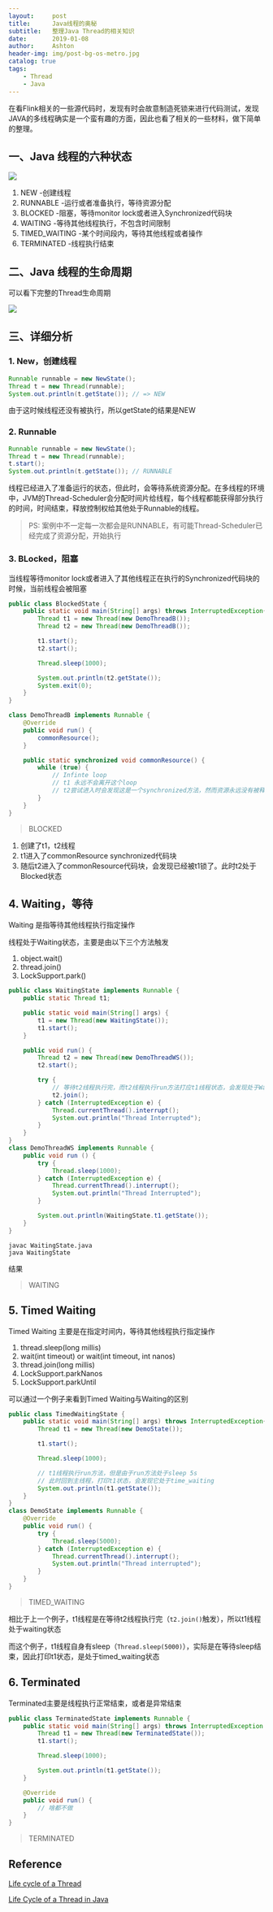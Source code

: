 ```yaml
---
layout:     post
title:      Java线程的奥秘
subtitle:   整理Java Thread的相关知识
date:       2019-01-08
author:     Ashton
header-img: img/post-bg-os-metro.jpg
catalog: true
tags:
    - Thread
    - Java
---
```


在看Flink相关的一些源代码时，发现有时会故意制造死锁来进行代码测试，发现JAVA的多线程确实是一个蛮有趣的方面，因此也看了相关的一些材料，做下简单的整理。

## 一、Java 线程的六种状态

![](https://ashtongao.github.io/img/2019-01-08-Java线程的奥秘/2019-01-08-Java线程的奥秘-20190109085741.png)

1. NEW -创建线程
2. RUNNABLE -运行或者准备执行，等待资源分配
3. BLOCKED -阻塞，等待monitor lock或者进入Synchronized代码块
4. WAITING -等待其他线程执行，不包含时间限制
5. TIMED_WAITING -某个时间段内，等待其他线程或者操作
6. TERMINATED -线程执行结束

## 二、Java 线程的生命周期

可以看下完整的Thread生命周期

![](https://ashtongao.github.io/img/2019-01-08-Java线程的奥秘/2019-01-08-Java线程的奥秘-20190109085759.png)


## 三、详细分析

### 1. New，创建线程

```java
Runnable runnable = new NewState();
Thread t = new Thread(runnable);
System.out.println(t.getState()); // => NEW
```

由于这时候线程还没有被执行，所以getState的结果是NEW

### 2. Runnable

```java
Runnable runnable = new NewState();
Thread t = new Thread(runnable);
t.start();
System.out.println(t.getState()); // RUNNABLE
```

线程已经进入了准备运行的状态，但此时，会等待系统资源分配。在多线程的环境中，JVM的Thread-Scheduler会分配时间片给线程，每个线程都能获得部分执行的时间，时间结束，释放控制权给其他处于Runnable的线程。

> PS: 案例中不一定每一次都会是RUNNABLE，有可能Thread-Scheduler已经完成了资源分配，开始执行

### 3. BLocked，阻塞

当线程等待monitor lock或者进入了其他线程正在执行的Synchronized代码块的时候，当前线程会被阻塞

```java
public class BlockedState {
    public static void main(String[] args) throws InterruptedException{
        Thread t1 = new Thread(new DemoThreadB());
        Thread t2 = new Thread(new DemoThreadB());

        t1.start();
        t2.start();

        Thread.sleep(1000);

        System.out.println(t2.getState());
        System.exit(0);
    }
}

class DemoThreadB implements Runnable {
    @Override
    public void run() {
        commonResource();
    }

    public static synchronized void commonResource() {
        while (true) {
            // Infinte loop
            // t1 永远不会离开这个loop
            // t2尝试进入时会发现这是一个synchronized方法，然而资源永远没有被释放
        } 
    }
}
```

> BLOCKED

1. 创建了t1，t2线程
2. t1进入了commonResource synchronized代码块
3. 随后t2进入了commonResource代码块，会发现已经被t1锁了。此时t2处于Blocked状态

## 4. Waiting，等待

Waiting 是指等待其他线程执行指定操作

线程处于Waiting状态，主要是由以下三个方法触发

1. object.wait()
2. thread.join()
3. LockSupport.park()

```java
public class WaitingState implements Runnable {
    public static Thread t1;

    public static void main(String[] args) {
        t1 = new Thread(new WaitingState());
        t1.start();
    }

    public void run() {
        Thread t2 = new Thread(new DemoThreadWS());
        t2.start();

        try {
            // 等待t2线程执行完，而t2线程执行run方法打应t1线程状态，会发现处于Waiting
            t2.join();
        } catch (InterruptedException e) {
            Thread.currentThread().interrupt();
            System.out.println("Thread Interrupted");
        }
    }
}
class DemoThreadWS implements Runnable {
    public void run () {
        try {
            Thread.sleep(1000);
        } catch (InterruptedException e) {
            Thread.currentThread().interrupt();
            System.out.println("Thread Interrupted");
        }

        System.out.println(WaitingState.t1.getState());
    }
}
```

```
javac WaitingState.java
java WaitingState
```

结果

> WAITING

## 5. Timed Waiting

Timed Waiting 主要是在指定时间内，等待其他线程执行指定操作

1. thread.sleep(long millis)
2. wait(int timeout) or wait(int timeout, int nanos)
3. thread.join(long millis)
4. LockSupport.parkNanos
5. LockSupport.parkUntil


可以通过一个例子来看到Timed Waiting与Waiting的区别

```java
public class TimedWaitingState {
    public static void main(String[] args) throws InterruptedException{
        Thread t1 = new Thread(new DemoState());

        t1.start();

        Thread.sleep(1000);

        // t1线程执行run方法，但是由于run方法处于sleep 5s
        // 此时回到主线程，打印t1状态，会发现它处于time_waiting
        System.out.println(t1.getState());
    } 
}
class DemoState implements Runnable {
    @Override
    public void run() {
        try {
            Thread.sleep(5000);
        } catch (InterruptedException e) {
            Thread.currentThread().interrupt();
            System.out.println("Thread interrupted");
        }
    }
}

```

> TIMED_WAITING


相比于上一个例子，t1线程是在等待t2线程执行完（`t2.join()`触发），所以t1线程处于waiting状态

而这个例子，t1线程自身有sleep（`Thread.sleep(5000)`），实际是在等待sleep结束，因此打印t1状态，是处于timed_waiting状态

## 6. Terminated

Terminated主要是线程执行正常结束，或者是异常结束

```java 
public class TerminatedState implements Runnable {
    public static void main(String[] args) throws InterruptedException {
        Thread t1 = new Thread(new TerminatedState());
        t1.start();

        Thread.sleep(1000);

        System.out.println(t1.getState());
    }

    @Override
    public void run() {
        // 啥都不做
    }
}
```

> TERMINATED



## Reference

[Life cycle of a Thread](https://www.javatpoint.com/life-cycle-of-a-thread)

[Life Cycle of a Thread in Java](https://www.baeldung.com/java-thread-lifecycle)